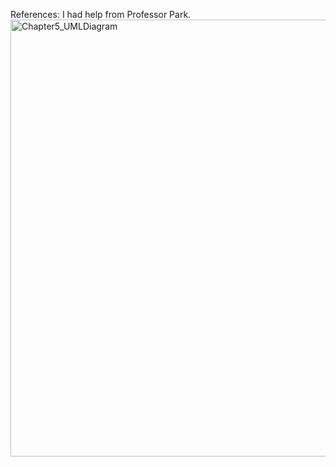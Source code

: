 References: I had help from Professor Park.
<img width="699" alt="Chapter5_UMLDiagram" src="https://github.com/Ronoquade/Chapter5_Homework/assets/150175674/f5478438-8bd2-4343-bd49-ae1c40bdce48">
